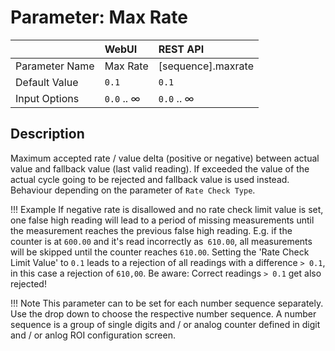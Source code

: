 # Parameter: Max Rate

|                   | WebUI               | REST API
|:---               |:---                 |:----
| Parameter Name    | Max Rate            | [sequence].maxrate
| Default Value     | `0.1`               | `0.1`
| Input Options     | `0.0` .. &infin;    | `0.0` .. &infin; 


## Description

Maximum accepted rate / value delta (positive or negative) between actual value and fallback value (last valid reading). 
If exceeded the value of the actual cycle going to be rejected and fallback value is used instead. 
Behaviour depending on the parameter of `Rate Check Type`.


!!! Example
    If negative rate is disallowed and no rate check limit value is set, one false high reading will
    lead to a period of missing measurements until the measurement reaches the previous false high
    reading. E.g. if the counter is at `600.00` and it's read incorrectly as` 610.00`, all measurements
    will be skipped until the counter reaches `610.00`. Setting the 'Rate Check Limit Value' to `0.1` leads to a
    rejection of all readings with a difference `> 0.1`, in this case a rejection of `610,00`.
    Be aware: Correct readings `> 0.1` get also rejected!


!!! Note
    This parameter can to be set for each number sequence separately. 
    Use the drop down to choose the respective number sequence. 
    A number sequence is a group of single digits and / or analog counter defined in digit and / 
    or anlog ROI configuration screen.
